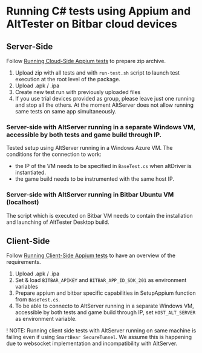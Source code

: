 # Running C# tests using Appium and AltTester on Bitbar cloud devices

## Server-Side

Follow [Running Cloud-Side Appium tests](https://support.smartbear.com/bitbar/docs/en/mobile-app-tests/automated-testing/appium-support/running-cloud-side-appium-tests.html) to prepare zip archive.

1. Upload zip with all tests and with `run-test.sh` script to launch test execution at the root level of the package.
2. Upload .apk / .ipa
3. Create new test run with previously uploaded files
4. If you use trial devices provided as group, please leave just one running and stop all the others. At the moment AltServer does not allow running same tests on same app simultaneously.

### Server-side with AltServer running in a separate Windows VM, accessible by both tests and game build through IP.

Tested setup using AltServer running in a Windows Azure VM. The conditions for the connection to work:
- the IP of the VM needs to be specified in `BaseTest.cs` when altDriver is instantiated.
- the game build needs to be instrumented with the same host IP.

### Server-side with AltServer running in Bitbar Ubuntu VM (localhost)

The script which is executed on Bitbar VM needs to contain the installation and launching of AltTester Desktop build.

## Client-Side

Follow [Running Client-Side Appium tests](https://support.smartbear.com/bitbar/docs/en/mobile-app-tests/automated-testing/appium-support/running-client-side-appium-tests.html) to have an overview of the requirements.

1. Upload .apk / .ipa
2. Set & load `BITBAR_APIKEY` and `BITBAR_APP_ID_SDK_201` as environment variables
3. Prepare appium and bitbar specific capabilities in SetupAppium function from `BaseTest.cs`.
4. To be able to connecto to AltServer running in a separate Windows VM, accessible by both tests and game build through IP, set `HOST_ALT_SERVER` as environment variable.


! NOTE: Running client side tests with AltServer running on same machine is failing even if using `SmartBear SecureTunnel`. We assume this is happening due to websocket implementation and incompatibility with AltServer.